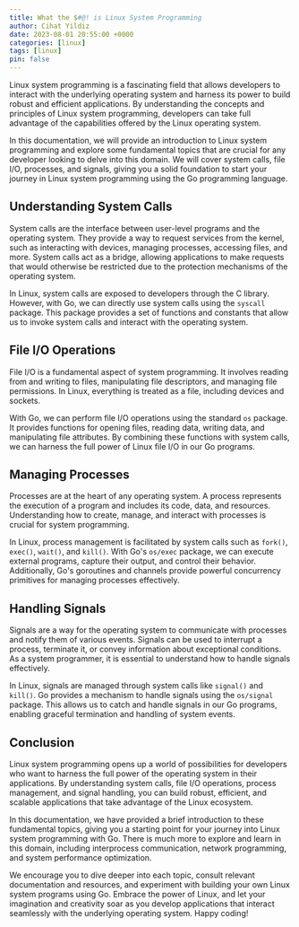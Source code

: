 ```yaml
---
title: What the $#@! is Linux System Programming
author: Cihat Yildiz
date: 2023-08-01 20:55:00 +0000
categories: [linux]
tags: [linux]
pin: false
---
```


Linux system programming is a fascinating field that allows developers to interact with the underlying operating system and harness its power to build robust and efficient applications. By understanding the concepts and principles of Linux system programming, developers can take full advantage of the capabilities offered by the Linux operating system.
<!--more-->
In this documentation, we will provide an introduction to Linux system programming and explore some fundamental topics that are crucial for any developer looking to delve into this domain. We will cover system calls, file I/O, processes, and signals, giving you a solid foundation to start your journey in Linux system programming using the Go programming language.

## Understanding System Calls

System calls are the interface between user-level programs and the operating system. They provide a way to request services from the kernel, such as interacting with devices, managing processes, accessing files, and more. System calls act as a bridge, allowing applications to make requests that would otherwise be restricted due to the protection mechanisms of the operating system.

In Linux, system calls are exposed to developers through the C library. However, with Go, we can directly use system calls using the `syscall` package. This package provides a set of functions and constants that allow us to invoke system calls and interact with the operating system.

## File I/O Operations

File I/O is a fundamental aspect of system programming. It involves reading from and writing to files, manipulating file descriptors, and managing file permissions. In Linux, everything is treated as a file, including devices and sockets.

With Go, we can perform file I/O operations using the standard `os` package. It provides functions for opening files, reading data, writing data, and manipulating file attributes. By combining these functions with system calls, we can harness the full power of Linux file I/O in our Go programs.

## Managing Processes

Processes are at the heart of any operating system. A process represents the execution of a program and includes its code, data, and resources. Understanding how to create, manage, and interact with processes is crucial for system programming.

In Linux, process management is facilitated by system calls such as `fork()`, `exec()`, `wait()`, and `kill()`. With Go's `os/exec` package, we can execute external programs, capture their output, and control their behavior. Additionally, Go's goroutines and channels provide powerful concurrency primitives for managing processes effectively.

## Handling Signals

Signals are a way for the operating system to communicate with processes and notify them of various events. Signals can be used to interrupt a process, terminate it, or convey information about exceptional conditions. As a system programmer, it is essential to understand how to handle signals effectively.

In Linux, signals are managed through system calls like `signal()` and `kill()`. Go provides a mechanism to handle signals using the `os/signal` package. This allows us to catch and handle signals in our Go programs, enabling graceful termination and handling of system events.

## Conclusion

Linux system programming opens up a world of possibilities for developers who want to harness the full power of the operating system in their applications. By understanding system calls, file I/O operations, process management, and signal handling, you can build robust, efficient, and scalable applications that take advantage of the Linux ecosystem.

In this documentation, we have provided a brief introduction to these fundamental topics, giving you a starting point for your journey into Linux system programming with Go. There is much more to explore and learn in this domain, including interprocess communication, network programming, and system performance optimization.

We encourage you to dive deeper into each topic, consult relevant documentation and resources, and experiment with building your own Linux system programs using Go. Embrace the power of Linux, and let your imagination and creativity soar as you develop applications that interact seamlessly with the underlying operating system. Happy coding!
